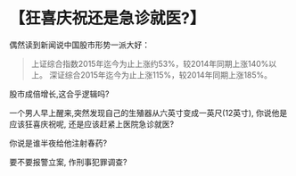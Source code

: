 # 【狂喜庆祝还是急诊就医?】

偶然读到新闻说中国股市形势一派大好：

> 上证综合指数2015年迄今为止上涨约53%，较2014年同期上涨140%以上。
> 深证综合2015年迄今为止上涨115%，较2014年同期上涨185%。

股市成倍增长,这合乎逻辑吗?

一个男人早上醒来,突然发现自己的生殖器从六英寸变成一英尺(12英寸), 你说他是应该狂喜庆祝呢, 还是应该赶紧上医院急诊就医?

你说是谁半夜给他注射春药?

要不要报警立案, 作刑事犯罪调查?
